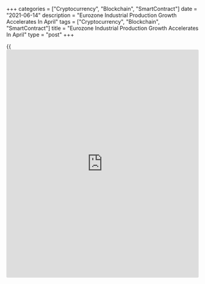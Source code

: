 +++
categories = ["Cryptocurrency", "Blockchain", "SmartContract"]
date = "2021-06-14"
description = "Eurozone Industrial Production Growth Accelerates In April"
tags = ["Cryptocurrency", "Blockchain", "SmartContract"]
title = "Eurozone Industrial Production Growth Accelerates In April"
type = "post"
+++

{{<iframe id="large-banner" src="https://www.bounty.group/#slide=6.0" width="100%" height="600" scrolling="no" style="border: 0px solid rgb(216, 221, 230); border-radius: 3px;">}}

Eurozone industrial production growth accelerated in April, data from
Eurostat showed on Monday.

Industrial production grew 0.8 percent on a monthly basis in April,
faster than the 0.4 percent increase seen in March. This was the second
consecutive rise in production and matched economists' expectations.

Production of durable consumer goods advanced 3.4 percent and that of
energy grew 3.2 percent. Capital goods production grew 1.4 percent and
intermediate goods by 0.8 percent. Meanwhile, the production of non-
durable consumer goods fell 0.3 percent.

On a yearly basis, industrial production surged 39.3 percent versus 11.5
percent rise in March. Production was forecast to climb 37.4 percent.

With demand continuing to come in quickly, the outlook for industry
remains bright and seems likely to be curbed by supply side constraints,
Bert Colijn, an ING economist said.

Industrial production in the EU27 gained 0.5 percent on month in April,
and climbed 38.7 percent from the same period last year.

For comments and feedback [contact](https://www.playgroundfx.com/contact/): editorial@rtt[news](https://www.letsplayfx.com/blog/forex-news-website/).com

[Economic News][1]

 **What parts of the world are seeing the best (and worst) economic
performances lately? Click[here][2] to check out our [Econ Scorecard][2]
and find out! See up-to-the-moment [ranking](https://www.playgroundfx.com/blog/crypto-exchange-ranking/)s for the best and worst
performers in [GDP][3], [unemployment rate][4], [inflation][5] and much
more.**

   1. www.rtt[news](https://www.letsplayfx.com/blog/forex-news-website/).com/Content/EconomicNews.aspx
   2. www.rtt[news](https://www.letsplayfx.com/blog/forex-news-website/).com/economic-scorecard/world-rank/PPI/highest-performance.aspx
   3. www.rtt[news](https://www.letsplayfx.com/blog/forex-news-website/).com/economic-scorecard/world-rank/GDP/highest-performance.aspx
   4. www.rtt[news](https://www.letsplayfx.com/blog/forex-news-website/).com/economic-scorecard/world-rank/unemployment-rate/lowest-performance.aspx
   5. www.rtt[news](https://www.letsplayfx.com/blog/forex-news-website/).com/economic-scorecard/world-rank/CPI/highest-performance.aspx